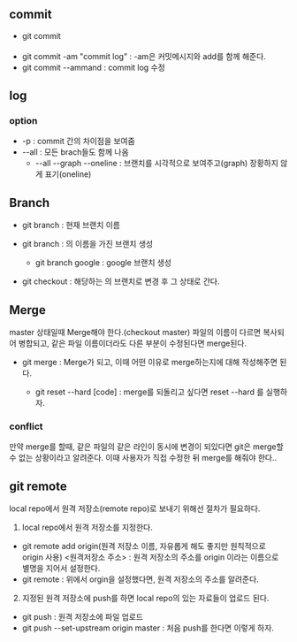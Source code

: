 ## commit
* git commit <option>
 * git commit -am "commit log" : -am은 커밋메시지와 add를 함께 해준다.
 * git commit --ammand : commit log 수정 

## log
### option
* -p : commit 간의 차이점을 보여줌
* --all : 모든 brach들도 함께 나옴
  * --all --graph --oneline : 브랜치를 시각적으로 보여주고(graph) 장황하지 않게 표기(oneline)

## Branch
* git branch : 현재 브랜치 이름

* git branch <name> : <name>의 이름을 가진 브랜치 생성
  * git branch google : google 브랜치 생성
 
* git checkout <name> : 해당하는 <name>의 브랜치로 변경 후 그 상태로 간다.
 
## Merge
master 상태일때 Merge해야 한다.(checkout master) 파일의 이름이 다르면 복사되어 병합되고, 같은 파일 이름이더라도 다른 부분이 수정된다면 merge된다.

* git merge <branch-name> : Merge가 되고, 이때 어떤 이유로 merge하는지에 대해 작성해주면 된다.
  * git reset --hard [code] : merge를 되돌리고 싶다면 reset --hard 를 실행하자.

### conflict
만약 merge를 할때, 같은 파일의 같은 라인이 동시에 변경이 되있다면 git은 merge할수 없는 상황이라고 알려준다. 이때 사용자가 직접 수정한 뒤
merge를 해줘야 한다..

## git remote
local repo에서 원격 저장소(remote repo)로 보내기 위해선 절차가 필요하다.

1. local repo에서 원격 저장소를 지정한다.
 * git remote add origin(원격 저장소 이름, 자유롭게 해도 좋지만 원칙적으로 origin 사용) <원격저장소 주소> : 원격 저장소의 주소를 origin 이라는 이름으로 별명을 지어서 설정한다.
  * git remote : 위에서 orgin을 설정했다면, 원격 저장소의 주소를 알려준다.
  
2. 지정된 원격 저장소에 push를 하면 local repo의 있는 자료들이 업로드 된다.
 * git push : 원격 저장소에 파일 업로드
 * git push --set-upstream origin master : 처음 push를 한다면 이렇게 하자. 
